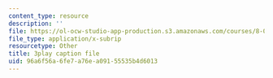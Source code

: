 ```yaml
---
content_type: resource
description: ''
file: https://ol-ocw-studio-app-production.s3.amazonaws.com/courses/8-04-quantum-physics-i-spring-2013/96a6f56a6fe7a76ea09155535b4d6013_Uk5DUtHY7LM.srt
file_type: application/x-subrip
resourcetype: Other
title: 3play caption file
uid: 96a6f56a-6fe7-a76e-a091-55535b4d6013
---
```

